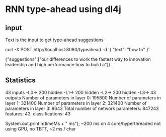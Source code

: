 # RNN type-ahead using dl4j

## input

Text is the input to get type-ahead suggestions

curl -X POST http://localhost:8080/typeahead -d '{ "text": "how to" }'

{"suggestions":["our differences to work the fastest way to innovation leadership and high performance how to build a"]}

## Statistics

43 inputs -L0-> 200 hidden -L1-> 200 hidden -L2-> 200 hidden -L3-> 43 outputs
Number of parameters in layer 0: 195800
Number of parameters in layer 1: 321400
Number of parameters in layer 2: 321400
Number of parameters in layer 3: 8643
Total number of network parameters: 847243
features: 43, classifications: 43

System.out.println(timeMs + " ms");
~200 ms on 4 core/hyperthreaded not using GPU, no TBTT, ~2 ms / char